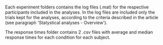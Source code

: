 Each experiment folders contains the log files (.mat) for the respective participants included in the analyses. In the log files are included only the trials kept for the analyses, according to the criteria described in the article (see paragraph 'Statystical analyses - Overview'). 

The response times folder contains 2 .csv files with average and median response times for each condition for each subject.
